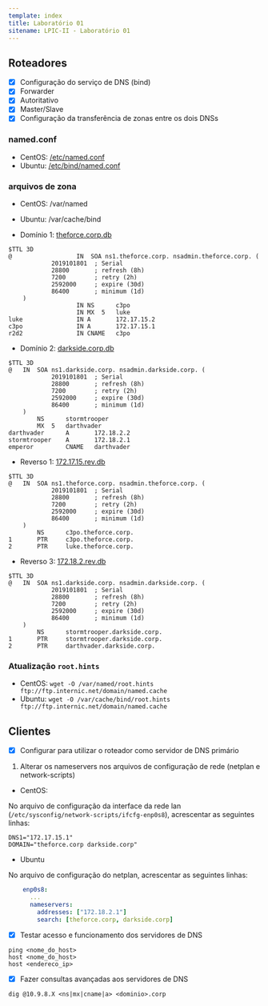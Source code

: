 ```yaml
---
template: index
title: Laboratório 01
sitename: LPIC-II - Laboratório 01
---
```


## Roteadores

* [X] Configuração do serviço de DNS (bind)
* [X] Forwarder
* [X] Autoritativo
* [X] Master/Slave
* [X] Configuração da transferência de zonas entre os dois DNSs

### named.conf
* CentOS: [/etc/named.conf](rtr-ctos/named.conf)
* Ubuntu: [/etc/bind/named.conf](rtr-ubnt/named.conf)

### arquivos de zona

* CentOS: /var/named
* Ubuntu: /var/cache/bind

* Domínio 1: [theforce.corp.db](rtr-ubnt/theforce.corp.db)

```dns
$TTL 3D
@                  IN  SOA ns1.theforce.corp. nsadmin.theforce.corp. (
            2019101801  ; Serial
            28800       ; refresh (8h)
            7200        ; retry (2h)
            2592000     ; expire (30d)
            86400       ; minimum (1d)
    )
                   IN NS      c3po
                   IN MX  5   luke
luke               IN A       172.17.15.2
c3po               IN A       172.17.15.1
r2d2               IN CNAME   c3po
```

* Domínio 2: [darkside.corp.db](rtr-ctos/darkside.corp.db)

```dns
$TTL 3D
@   IN  SOA ns1.darkside.corp. nsadmin.darkside.corp. (
            2019101801  ; Serial
            28800       ; refresh (8h)
            7200        ; retry (2h)
            2592000     ; expire (30d)
            86400       ; minimum (1d)
    )
        NS      stormtrooper
        MX  5   darthvader
darthvader      A       172.18.2.2
stormtrooper    A       172.18.2.1
emperor         CNAME   darthvader
```

* Reverso 1: [172.17.15.rev.db](rtr-ubnt/172.17.15.rev.db)

```dns
$TTL 3D
@   IN  SOA ns1.theforce.corp. nsadmin.theforce.corp. (
            2019101801  ; Serial
            28800       ; refresh (8h)
            7200        ; retry (2h)
            2592000     ; expire (30d)
            86400       ; minimum (1d)
    )
        NS      c3po.theforce.corp.
1       PTR     c3po.theforce.corp.
2       PTR     luke.theforce.corp.
```

* Reverso 3: [172.18.2.rev.db](rtr-ctos/172.18.2.rev.db)

```dns
$TTL 3D
@   IN  SOA ns1.darkside.corp. nsadmin.darkside.corp. (
            2019101801  ; Serial
            28800       ; refresh (8h)
            7200        ; retry (2h)
            2592000     ; expire (30d)
            86400       ; minimum (1d)
    )
        NS      stormtrooper.darkside.corp.
1       PTR     stormtrooper.darkside.corp.
2       PTR     darthvader.darkside.corp.
```

### Atualização `root.hints`

* CentOS: `wget -O /var/named/root.hints ftp://ftp.internic.net/domain/named.cache`
* Ubuntu: `wget -O /var/cache/bind/root.hints ftp://ftp.internic.net/domain/named.cache`

## Clientes

* [X] Configurar para utilizar o roteador como servidor de DNS primário

1. Alterar os nameservers nos arquivos de configuração de rede (netplan e network-scripts)

* CentOS:

No arquivo de configuração da interface da rede lan (`/etc/sysconfig/network-scripts/ifcfg-enp0s8`), acrescentar as seguintes linhas:

```
DNS1="172.17.15.1"
DOMAIN="theforce.corp darkside.corp"
```

* Ubuntu

No arquivo de configuração do netplan, acrescentar as seguintes linhas:

```yaml
    enp0s8:
      ...
      nameservers:
        addresses: ["172.18.2.1"]
        search: [theforce.corp, darkside.corp]

```

* [X] Testar acesso e funcionamento dos servidores de DNS

```
ping <nome_do_host>
host <nome_do_host>
host <endereco_ip>
```

* [X] Fazer consultas avançadas aos servidores de DNS

```
dig @10.9.8.X <ns|mx|cname|a> <dominio>.corp
```
